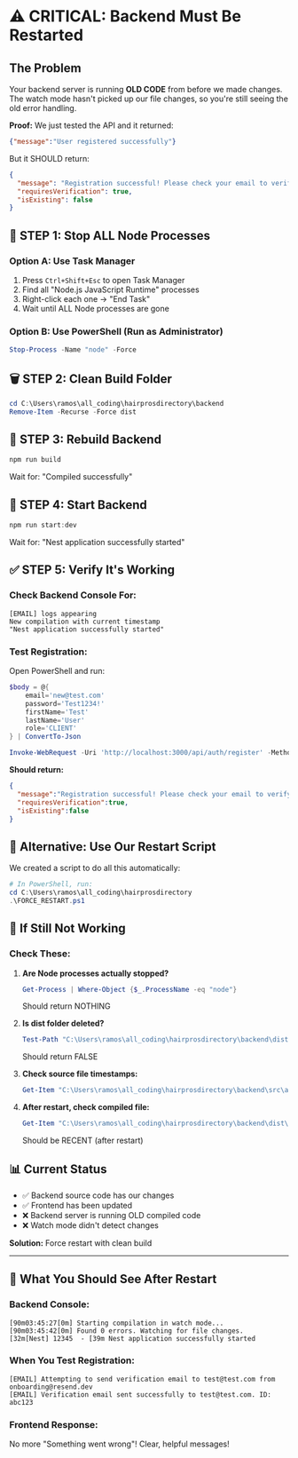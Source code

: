 # ⚠️ CRITICAL: Backend Must Be Restarted

## The Problem

Your backend server is running **OLD CODE** from before we made changes. The watch mode hasn't picked up our file changes, so you're still seeing the old error handling.

**Proof:** We just tested the API and it returned:
```json
{"message":"User registered successfully"}
```

But it SHOULD return:
```json
{
  "message": "Registration successful! Please check your email to verify your account.",
  "requiresVerification": true,
  "isExisting": false
}
```

## 🛑 STEP 1: Stop ALL Node Processes

### Option A: Use Task Manager
1. Press `Ctrl+Shift+Esc` to open Task Manager
2. Find all "Node.js JavaScript Runtime" processes
3. Right-click each one → "End Task"
4. Wait until ALL Node processes are gone

### Option B: Use PowerShell (Run as Administrator)
```powershell
Stop-Process -Name "node" -Force
```

## 🗑️ STEP 2: Clean Build Folder

```powershell
cd C:\Users\ramos\all_coding\hairprosdirectory\backend
Remove-Item -Recurse -Force dist
```

## 🔨 STEP 3: Rebuild Backend

```powershell
npm run build
```

Wait for: "Compiled successfully"

## 🚀 STEP 4: Start Backend

```powershell
npm run start:dev
```

Wait for: "Nest application successfully started"

## ✅ STEP 5: Verify It's Working

### Check Backend Console For:
```
[EMAIL] logs appearing
New compilation with current timestamp
"Nest application successfully started"
```

### Test Registration:

Open PowerShell and run:
```powershell
$body = @{
    email='new@test.com'
    password='Test1234!'
    firstName='Test'
    lastName='User'
    role='CLIENT'
} | ConvertTo-Json

Invoke-WebRequest -Uri 'http://localhost:3000/api/auth/register' -Method POST -Body $body -ContentType 'application/json' | Select-Object -ExpandProperty Content
```

**Should return:**
```json
{
  "message":"Registration successful! Please check your email to verify your account.",
  "requiresVerification":true,
  "isExisting":false
}
```

## 🔧 Alternative: Use Our Restart Script

We created a script to do all this automatically:

```powershell
# In PowerShell, run:
cd C:\Users\ramos\all_coding\hairprosdirectory
.\FORCE_RESTART.ps1
```

## 🐛 If Still Not Working

### Check These:

1. **Are Node processes actually stopped?**
   ```powershell
   Get-Process | Where-Object {$_.ProcessName -eq "node"}
   ```
   Should return NOTHING

2. **Is dist folder deleted?**
   ```powershell
   Test-Path "C:\Users\ramos\all_coding\hairprosdirectory\backend\dist"
   ```
   Should return FALSE

3. **Check source file timestamps:**
   ```powershell
   Get-Item "C:\Users\ramos\all_coding\hairprosdirectory\backend\src\auth\auth.service.ts" | Select-Object LastWriteTime
   ```

4. **After restart, check compiled file:**
   ```powershell
   Get-Item "C:\Users\ramos\all_coding\hairprosdirectory\backend\dist\src\auth\auth.service.js" | Select-Object LastWriteTime
   ```
   Should be RECENT (after restart)

## 📊 Current Status

- ✅ Backend source code has our changes
- ✅ Frontend has been updated
- ❌ Backend server is running OLD compiled code
- ❌ Watch mode didn't detect changes

**Solution:** Force restart with clean build

---

## 📸 What You Should See After Restart

### Backend Console:
```
[90m03:45:27[0m] Starting compilation in watch mode...
[90m03:45:42[0m] Found 0 errors. Watching for file changes.
[32m[Nest] 12345  - [39m Nest application successfully started
```

### When You Test Registration:
```
[EMAIL] Attempting to send verification email to test@test.com from onboarding@resend.dev
[EMAIL] Verification email sent successfully to test@test.com. ID: abc123
```

### Frontend Response:
No more "Something went wrong"! Clear, helpful messages!
